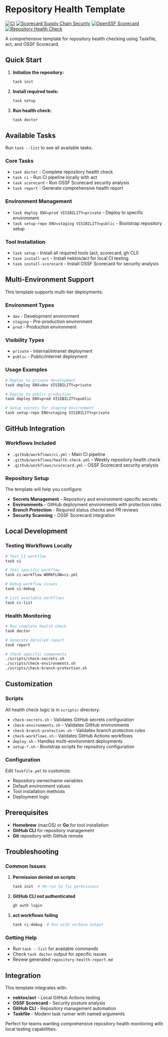 # Repository Health Template

[![CI](https://github.com/allenday/taskfile-repo-template/workflows/CI/badge.svg)](https://github.com/allenday/taskfile-repo-template/actions/workflows/ci.yml)
[![Scorecard Supply Chain Security](https://github.com/allenday/taskfile-repo-template/workflows/Scorecard%20Supply%20Chain%20Security/badge.svg)](https://github.com/allenday/taskfile-repo-template/actions/workflows/scorecard.yml)
[![OpenSSF Scorecard](https://api.scorecard.dev/projects/github.com/allenday/taskfile-repo-template/badge)](https://scorecard.dev/viewer/?uri=github.com/allenday/taskfile-repo-template)
[![Repository Health Check](https://github.com/allenday/taskfile-repo-template/workflows/Repository%20Health%20Check/badge.svg)](https://github.com/allenday/taskfile-repo-template/actions/workflows/health-check.yml)

A comprehensive template for repository health checking using Taskfile, act, and OSSF Scorecard.

## Quick Start

1. **Initialize the repository:**
   ```bash
   task init
   ```

2. **Install required tools:**
   ```bash
   task setup
   ```

3. **Run health check:**
   ```bash
   task doctor
   ```

## Available Tasks

Run `task --list` to see all available tasks.

### Core Tasks

- `task doctor` - Complete repository health check
- `task ci` - Run CI pipeline locally with act
- `task scorecard` - Run OSSF Scorecard security analysis
- `task report` - Generate comprehensive health report

### Environment Management

- `task deploy ENV=prod VISIBILITY=private` - Deploy to specific environment
- `task setup-repo ENV=staging VISIBILITY=public` - Bootstrap repository setup

### Tool Installation

- `task setup` - Install all required tools (act, scorecard, gh CLI)
- `task install-act` - Install nektos/act for local CI testing
- `task install-scorecard` - Install OSSF Scorecard for security analysis

## Multi-Environment Support

This template supports multi-tier deployments:

### Environment Types
- `dev` - Development environment
- `staging` - Pre-production environment  
- `prod` - Production environment

### Visibility Types
- `private` - Internal/intranet deployment
- `public` - Public/internet deployment

### Usage Examples

```bash
# Deploy to private development
task deploy ENV=dev VISIBILITY=private

# Deploy to public production
task deploy ENV=prod VISIBILITY=public

# Setup secrets for staging environment
task setup-repo ENV=staging VISIBILITY=private
```

## GitHub Integration

### Workflows Included

- `.github/workflows/ci.yml` - Main CI pipeline
- `.github/workflows/health-check.yml` - Weekly repository health check
- `.github/workflows/scorecard.yml` - OSSF Scorecard security analysis

### Repository Setup

The template will help you configure:

- **Secrets Management** - Repository and environment-specific secrets
- **Environments** - GitHub deployment environments with protection rules
- **Branch Protection** - Required status checks and PR reviews
- **Security Scanning** - OSSF Scorecard integration

## Local Development

### Testing Workflows Locally

```bash
# Test CI workflow
task ci

# Test specific workflow
task ci-workflow WORKFLOW=ci.yml

# Debug workflow issues
task ci-debug

# List available workflows
task ci-list
```

### Health Monitoring

```bash
# Run complete health check
task doctor

# Generate detailed report
task report

# Check specific components
./scripts/check-secrets.sh
./scripts/check-environments.sh
./scripts/check-branch-protection.sh
```

## Customization

### Scripts

All health check logic is in `scripts/` directory:

- `check-secrets.sh` - Validates GitHub secrets configuration
- `check-environments.sh` - Validates GitHub environments
- `check-branch-protection.sh` - Validates branch protection rules
- `check-workflows.sh` - Validates GitHub Actions workflows
- `deploy.sh` - Handles multi-environment deployments
- `setup-*.sh` - Bootstrap scripts for repository configuration

### Configuration

Edit `Taskfile.yml` to customize:

- Repository owner/name variables
- Default environment values
- Tool installation methods
- Deployment logic

## Prerequisites

- **Homebrew** (macOS) or **Go** for tool installation
- **GitHub CLI** for repository management
- **Git** repository with GitHub remote

## Troubleshooting

### Common Issues

1. **Permission denied on scripts**
   ```bash
   task init  # Re-run to fix permissions
   ```

2. **GitHub CLI not authenticated**
   ```bash
   gh auth login
   ```

3. **act workflows failing**
   ```bash
   task ci-debug  # Run with verbose output
   ```

### Getting Help

- Run `task --list` for available commands
- Check `task doctor` output for specific issues
- Review generated `repository-health-report.md`

## Integration

This template integrates with:

- **nektos/act** - Local GitHub Actions testing
- **OSSF Scorecard** - Security posture analysis  
- **GitHub CLI** - Repository management automation
- **Taskfile** - Modern task runner with named arguments

Perfect for teams wanting comprehensive repository health monitoring with local testing capabilities.